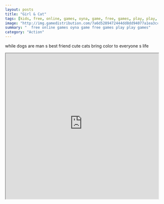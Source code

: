 ```yaml
---
layout: posts
title: "Girl & Cat"
tags: [kids, free, online, games, oyna, game, free, games, play, play, games]
image: "http://img.gamedistribution.com/7a6d5289472444dd8dd94077a1ea3cce.jpg"
summary: "  free online games oyna game free games play play games"
category: "Action"
---
```


while dogs are man s best friend cute cats bring color to everyone s life

<iframe width="100%" height="480px;" src="http://flash.gamedistribution.com?game=7a6d5289472444dd8dd94077a1ea3cce"></iframe>